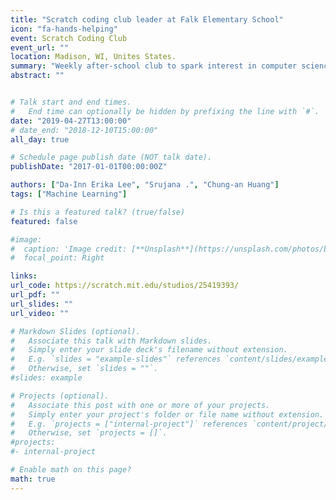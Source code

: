 ```yaml
---
title: "Scratch coding club leader at Falk Elementary School"
icon: "fa-hands-helping"
event: Scratch Coding Club
event_url: ""
location: Madison, WI, Unites States.
summary: "Weekly after-school club to spark interest in computer science in elementary school students"
abstract: ""


# Talk start and end times.
#   End time can optionally be hidden by prefixing the line with `#`.
date: "2019-04-27T13:00:00"
# date_end: "2018-12-10T15:00:00"
all_day: true

# Schedule page publish date (NOT talk date).
publishDate: "2017-01-01T00:00:00Z"

authors: ["Da-Inn Erika Lee", "Srujana .", "Chung-an Huang"]
tags: ["Machine Learning"]

# Is this a featured talk? (true/false)
featured: false

#image:
#  caption: 'Image credit: [**Unsplash**](https://unsplash.com/photos/bzdhc5b3Bxs)'
#  focal_point: Right

links: 
url_code: https://scratch.mit.edu/studios/25419393/
url_pdf: ""
url_slides: ""
url_video: ""

# Markdown Slides (optional).
#   Associate this talk with Markdown slides.
#   Simply enter your slide deck's filename without extension.
#   E.g. `slides = "example-slides"` references `content/slides/example-slides.md`.
#   Otherwise, set `slides = ""`.
#slides: example

# Projects (optional).
#   Associate this post with one or more of your projects.
#   Simply enter your project's folder or file name without extension.
#   E.g. `projects = ["internal-project"]` references `content/project/deep-learning/index.md`.
#   Otherwise, set `projects = []`.
#projects:
#- internal-project

# Enable math on this page?
math: true
---
```

